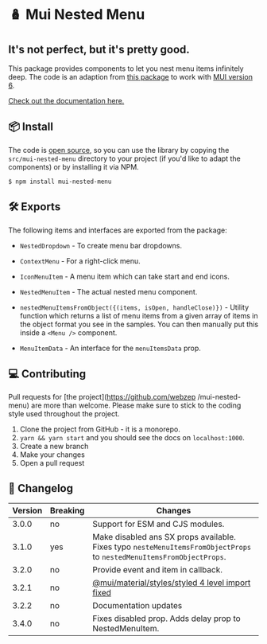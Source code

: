 # 🪆 Mui Nested Menu

## It's not perfect, but it's pretty good.

This package provides components to let you nest menu items infinitely deep. The code is an adaption from [this package](material-ui-nested-menu-item) to work with [MUI version 6](https://mui.com).

[Check out the documentation here.](https://mui-nested-menu.vercel.app/)

## 📦 Install

The code is [open source](https://github.com/webzep/mui-nested-menu), so you can use the library by copying the `src/mui-nested-menu` directory to your project (if you'd like to adapt the components) or by installing it via NPM.

```
$ npm install mui-nested-menu
```

## 🛠 Exports

The following items and interfaces are exported from the package:

- `NestedDropdown` - To create menu bar dropdowns.

- `ContextMenu` - For a right-click menu.

- `IconMenuItem` - A menu item which can take start and end icons.

- `NestedMenuItem` - The actual nested menu component.

- `nestedMenuItemsFromObject({(items, isOpen, handleClose)})` - Utility function which returns a list of menu items from a given array of items in the object format you see in the samples. You can then manually put this inside a `<Menu />` component.

- `MenuItemData` - An interface for the `menuItemsData` prop.

## 💻 Contributing

Pull requests for [the project](https://github.com/webzep
/mui-nested-menu) are more than welcome. Please make sure to stick to the coding style used throughout the project.

1. Clone the project from GitHub - it is a monorepo.
2. `yarn && yarn start` and you should see the docs on `localhost:1000`.
3. Create a new branch
4. Make your changes
5. Open a pull request

## 📝 Changelog

Version | Breaking | Changes
------- | -------- | ---------------------------------------------------------------------------------------------------------------------
3.0.0   | no       | Support for ESM and CJS modules.
3.1.0   | yes      | Make disabled ans SX props available. Fixes typo `nesteMenuItemsFromObjectProps` to `nestedMenuItemsFromObjectProps`.
3.2.0   | no       | Provide event and item in callback.
3.2.1   | no       | [@mui/material/styles/styled 4 level import fixed](https://github.com/webzep/mui-nested-menu/pull/32)
3.2.2   | no       | Documentation updates
3.4.0   | no       | Fixes disabled prop. Adds delay prop to NestedMenuItem.
